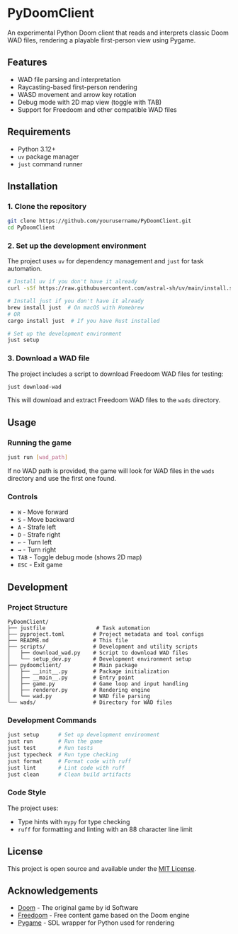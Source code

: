 # PyDoomClient

An experimental Python Doom client that reads and interprets classic Doom WAD files, rendering a playable first-person view using Pygame.

## Features

- WAD file parsing and interpretation
- Raycasting-based first-person rendering
- WASD movement and arrow key rotation
- Debug mode with 2D map view (toggle with TAB)
- Support for Freedoom and other compatible WAD files

## Requirements

- Python 3.12+
- `uv` package manager
- `just` command runner

## Installation

### 1. Clone the repository

```bash
git clone https://github.com/yourusername/PyDoomClient.git
cd PyDoomClient
```

### 2. Set up the development environment

The project uses `uv` for dependency management and `just` for task automation.

```bash
# Install uv if you don't have it already
curl -sSf https://raw.githubusercontent.com/astral-sh/uv/main/install.sh | sh

# Install just if you don't have it already
brew install just  # On macOS with Homebrew
# OR
cargo install just  # If you have Rust installed

# Set up the development environment
just setup
```

### 3. Download a WAD file

The project includes a script to download Freedoom WAD files for testing:

```bash
just download-wad
```

This will download and extract Freedoom WAD files to the `wads` directory.

## Usage

### Running the game

```bash
just run [wad_path]
```

If no WAD path is provided, the game will look for WAD files in the `wads` directory and use the first one found.

### Controls

- `W` - Move forward
- `S` - Move backward
- `A` - Strafe left
- `D` - Strafe right
- `←` - Turn left
- `→` - Turn right
- `TAB` - Toggle debug mode (shows 2D map)
- `ESC` - Exit game

## Development

### Project Structure

```
PyDoomClient/
├── justfile                # Task automation
├── pyproject.toml         # Project metadata and tool configs
├── README.md              # This file
├── scripts/               # Development and utility scripts
│   ├── download_wad.py    # Script to download WAD files
│   └── setup_dev.py       # Development environment setup
├── pydoomclient/          # Main package
│   ├── __init__.py        # Package initialization
│   ├── __main__.py        # Entry point
│   ├── game.py            # Game loop and input handling
│   ├── renderer.py        # Rendering engine
│   └── wad.py             # WAD file parsing
└── wads/                  # Directory for WAD files
```

### Development Commands

```bash
just setup      # Set up development environment
just run        # Run the game
just test       # Run tests
just typecheck  # Run type checking
just format     # Format code with ruff
just lint       # Lint code with ruff
just clean      # Clean build artifacts
```

### Code Style

The project uses:
- Type hints with `mypy` for type checking
- `ruff` for formatting and linting with an 88 character line limit

## License

This project is open source and available under the [MIT License](LICENSE).

## Acknowledgements

- [Doom](https://github.com/id-Software/DOOM) - The original game by id Software
- [Freedoom](https://freedoom.github.io/) - Free content game based on the Doom engine
- [Pygame](https://www.pygame.org/) - SDL wrapper for Python used for rendering
